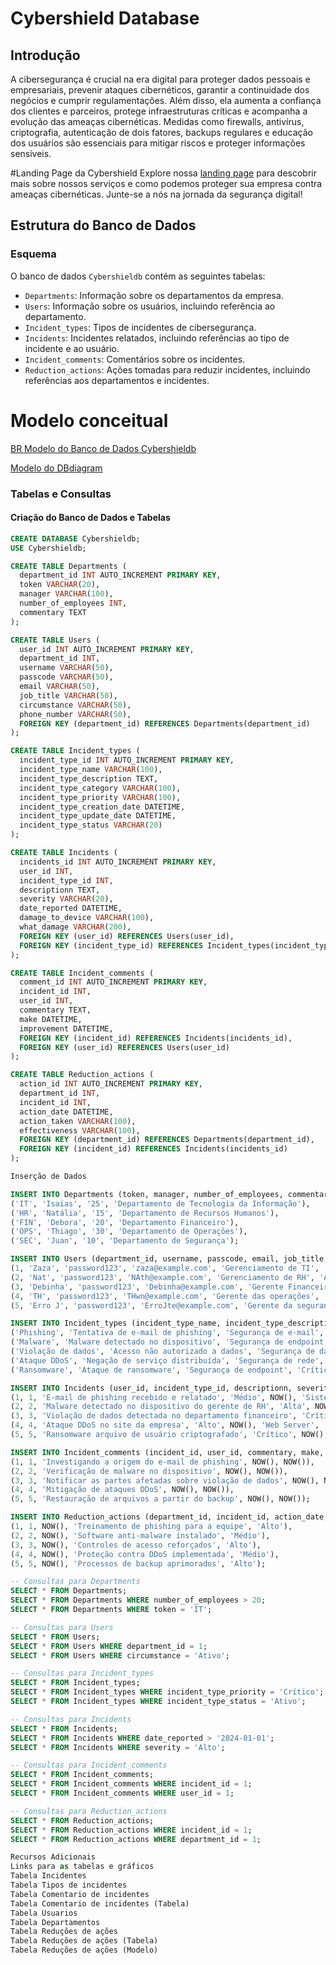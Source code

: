 # Cybershield Database 

## Introdução
A cibersegurança é crucial na era digital para proteger dados pessoais e empresariais, prevenir ataques cibernéticos, garantir a continuidade dos negócios e cumprir regulamentações. Além disso, ela aumenta a confiança dos clientes e parceiros, protege infraestruturas críticas e acompanha a evolução das ameaças cibernéticas. Medidas como firewalls, antivírus, criptografia, autenticação de dois fatores, backups regulares e educação dos usuários são essenciais para mitigar riscos e proteger informações sensíveis.

#Landing Page da Cybershield
Explore nossa [landing page](https://github.com/JUANCSSL/Banco-de-dados-da-cyber-seguran-a/commit/c5aec6d84d2391848ac7833d7c958cc58ca683d2) para descobrir mais sobre nossos serviços e como podemos proteger sua empresa contra ameaças cibernéticas. Junte-se a nós na jornada da segurança digital!


## Estrutura do Banco de Dados

### Esquema
O banco de dados `Cybershieldb` contém as seguintes tabelas:
- `Departments`: Informação sobre os departamentos da empresa.
- `Users`: Informação sobre os usuários, incluindo referência ao departamento.
- `Incident_types`: Tipos de incidentes de cibersegurança.
- `Incidents`: Incidentes relatados, incluindo referências ao tipo de incidente e ao usuário.
- `Incident_comments`: Comentários sobre os incidentes.
- `Reduction_actions`: Ações tomadas para reduzir incidentes, incluindo referências aos departamentos e incidentes.

# Modelo conceitual

[BR Modelo do Banco de Dados Cybershieldb](https://github.com/JUANCSSL/Banco-de-dados-da-cyber-seguran-a/blob/main/Br%20modelo%20Cybershieldb.pdf)

[Modelo do DBdiagram](https://github.com/JUANCSSL/Banco-de-dados-da-cyber-seguran-a/blob/main/Cybershiel_db%20DBdiagram.pdf)

### Tabelas e Consultas

#### Criação do Banco de Dados e Tabelas

```sql
CREATE DATABASE Cybershieldb;
USE Cybershieldb;

CREATE TABLE Departments (
  department_id INT AUTO_INCREMENT PRIMARY KEY,
  token VARCHAR(20),
  manager VARCHAR(100),
  number_of_employees INT,
  commentary TEXT
);

CREATE TABLE Users (
  user_id INT AUTO_INCREMENT PRIMARY KEY,
  department_id INT,
  username VARCHAR(50),
  passcode VARCHAR(50),
  email VARCHAR(50),
  job_title VARCHAR(50),
  circumstance VARCHAR(50),
  phone_number VARCHAR(50),
  FOREIGN KEY (department_id) REFERENCES Departments(department_id)
);

CREATE TABLE Incident_types (
  incident_type_id INT AUTO_INCREMENT PRIMARY KEY,
  incident_type_name VARCHAR(100),
  incident_type_description TEXT,
  incident_type_category VARCHAR(100),
  incident_type_priority VARCHAR(100),
  incident_type_creation_date DATETIME,
  incident_type_update_date DATETIME,
  incident_type_status VARCHAR(20)
);

CREATE TABLE Incidents (
  incidents_id INT AUTO_INCREMENT PRIMARY KEY,
  user_id INT,
  incident_type_id INT,
  descriptionn TEXT,
  severity VARCHAR(20),
  date_reported DATETIME,
  damage_to_device VARCHAR(100),
  what_damage VARCHAR(200),
  FOREIGN KEY (user_id) REFERENCES Users(user_id),
  FOREIGN KEY (incident_type_id) REFERENCES Incident_types(incident_type_id)
);

CREATE TABLE Incident_comments (
  comment_id INT AUTO_INCREMENT PRIMARY KEY,
  incident_id INT,
  user_id INT,
  commentary TEXT,
  make DATETIME,
  improvement DATETIME,
  FOREIGN KEY (incident_id) REFERENCES Incidents(incidents_id),
  FOREIGN KEY (user_id) REFERENCES Users(user_id)
);

CREATE TABLE Reduction_actions (
  action_id INT AUTO_INCREMENT PRIMARY KEY,
  department_id INT,
  incident_id INT,
  action_date DATETIME,
  action_taken VARCHAR(100),
  effectiveness VARCHAR(100),
  FOREIGN KEY (department_id) REFERENCES Departments(department_id),
  FOREIGN KEY (incident_id) REFERENCES Incidents(incidents_id)
);

Inserção de Dados

INSERT INTO Departments (token, manager, number_of_employees, commentary) VALUES 
('IT', 'Isaias', '25', 'Departamento de Tecnologia da Informação'),
('HR', 'Natália', '15', 'Departamento de Recursos Humanos'),
('FIN', 'Debora', '20', 'Departamento Financeiro'),
('OPS', 'Thiago', '30', 'Departamento de Operações'),
('SEC', 'Juan', '10', 'Departamento de Segurança');

INSERT INTO Users (department_id, username, passcode, email, job_title, circumstance, phone_number) VALUES 
(1, 'Zaza', 'password123', 'zaza@example.com', 'Gerenciamento de TI', 'Ativo', '(21) 9989-9876'),
(2, 'Nat', 'password123', 'NAth@example.com', 'Gerenciamento de RH', 'Ativo', '(21) 9999-5686'),
(3, 'Debinha', 'password123', 'Debinha@example.com', 'Gerente Financeiro', 'Ativo', '(21) 9959-5480'),
(4, 'TH', 'password123', 'THwn@example.com', 'Gerente das operações', 'Ativo', '(21) 9329-5796'),
(5, 'Erro J', 'password123', 'ErroJte@example.com', 'Gerente da segurança', 'Ativo', '(21) 9864-5623');

INSERT INTO Incident_types (incident_type_name, incident_type_description, incident_type_category, incident_type_priority, incident_type_creation_date, incident_type_update_date, incident_type_status) VALUES 
('Phishing', 'Tentativa de e-mail de phishing', 'Segurança de e-mail', 'Alto', NOW(), NOW(), 'Ativo'),
('Malware', 'Malware detectado no dispositivo', 'Segurança de endpoint', 'Crítico', NOW(), NOW(), 'Ativo'),
('Violação de dados', 'Acesso não autorizado a dados', 'Segurança de dados', 'Crítico', NOW(), NOW(), 'Ativo'),
('Ataque DDoS', 'Negação de serviço distribuída', 'Segurança de rede', 'Alto', NOW(), NOW(), 'Ativo'),
('Ransomware', 'Ataque de ransomware', 'Segurança de endpoint', 'Crítico', NOW(), NOW(), 'Ativo');

INSERT INTO Incidents (user_id, incident_type_id, descriptionn, severity, date_reported, damage_to_device, what_damage) VALUES 
(1, 1, 'E-mail de phishing recebido e relatado', 'Médio', NOW(), 'Sistema de e-mail', 'Nenhum'),
(2, 2, 'Malware detectado no dispositivo do gerente de RH', 'Alta', NOW(), 'Estação de trabalho', 'Sistema comprometido'),
(3, 3, 'Violação de dados detectada no departamento financeiro', 'Crítico', NOW(), 'Database Server', 'Dados exfiltrados'),
(4, 4, 'Ataque DDoS no site da empresa', 'Alto', NOW(), 'Web Server', 'Website down'),
(5, 5, 'Ransomware arquivo de usuário criptografado', 'Crítico', NOW(), 'Local de trabalho', 'Arquivos criptografados');

INSERT INTO Incident_comments (incident_id, user_id, commentary, make, improvement) VALUES 
(1, 1, 'Investigando a origem do e-mail de phishing', NOW(), NOW()),
(2, 2, 'Verificação de malware no dispositivo', NOW(), NOW()),
(3, 3, 'Notificar as partes afetadas sobre violação de dados', NOW(), NOW()),
(4, 4, 'Mitigação de ataques DDoS', NOW(), NOW()),
(5, 5, 'Restauração de arquivos a partir do backup', NOW(), NOW());

INSERT INTO Reduction_actions (department_id, incident_id, action_date, action_taken, effectiveness) VALUES 
(1, 1, NOW(), 'Treinamento de phishing para a equipe', 'Alto'),
(2, 2, NOW(), 'Software anti-malware instalado', 'Médio'),
(3, 3, NOW(), 'Controles de acesso reforçados', 'Alto'),
(4, 4, NOW(), 'Proteção contra DDoS implementada', 'Médio'),
(5, 5, NOW(), 'Processos de backup aprimorados', 'Alto');

-- Consultas para Departments
SELECT * FROM Departments;
SELECT * FROM Departments WHERE number_of_employees > 20;
SELECT * FROM Departments WHERE token = 'IT';

-- Consultas para Users
SELECT * FROM Users;
SELECT * FROM Users WHERE department_id = 1;
SELECT * FROM Users WHERE circumstance = 'Ativo';

-- Consultas para Incident_types
SELECT * FROM Incident_types;
SELECT * FROM Incident_types WHERE incident_type_priority = 'Crítico';
SELECT * FROM Incident_types WHERE incident_type_status = 'Ativo';

-- Consultas para Incidents
SELECT * FROM Incidents;
SELECT * FROM Incidents WHERE date_reported > '2024-01-01';
SELECT * FROM Incidents WHERE severity = 'Alto';

-- Consultas para Incident_comments
SELECT * FROM Incident_comments;
SELECT * FROM Incident_comments WHERE incident_id = 1;
SELECT * FROM Incident_comments WHERE user_id = 1;

-- Consultas para Reduction_actions
SELECT * FROM Reduction_actions;
SELECT * FROM Reduction_actions WHERE incident_id = 1;
SELECT * FROM Reduction_actions WHERE department_id = 1;

Recursos Adicionais
Links para as tabelas e gráficos
Tabela Incidentes
Tabela Tipos de incidentes
Tabela Comentario de incidentes
Tabela Comentario de incidentes (Tabela)
Tabela Usuarios
Tabela Departamentos
Tabela Reduções de ações
Tabela Reduções de ações (Tabela)
Tabela Reduções de ações (Modelo)

